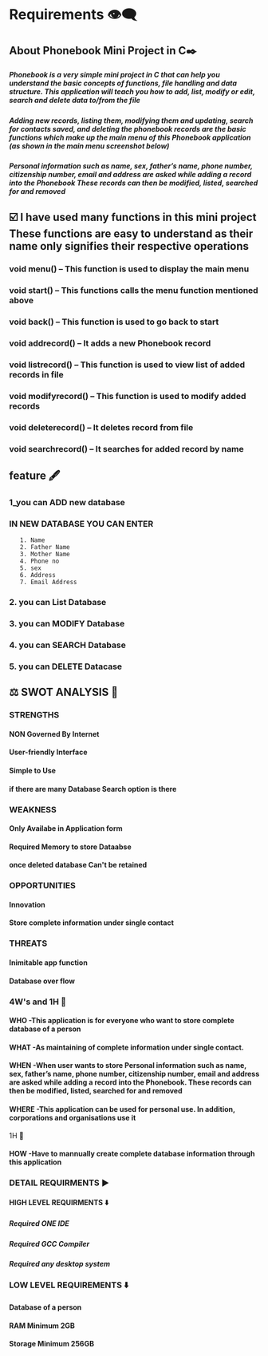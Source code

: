 # Requirements 👁️‍🗨️

## About Phonebook Mini Project in C✒️

##### Phonebook is a very simple mini project in C that can help you understand the basic concepts of functions, file handling and data structure. This application will teach you how to add, list, modify or edit, search and delete data to/from the file

##### Adding new records, listing them, modifying them and updating, search for contacts saved, and deleting the phonebook records are the basic functions which make up the main menu of this Phonebook application (as shown in the main menu screenshot below)

##### Personal information such as name, sex, father’s name, phone number, citizenship number, email and address are asked while adding a record into the Phonebook These records can then be modified, listed, searched for and removed

 
 
 ## ☑️ I have used many functions in this mini project These functions are easy to understand as their name only signifies their respective operations

### void menu() – This function is used to display the main menu
### void start() – This functions calls the menu function mentioned above
### void back() – This function is used to go back to start
### void addrecord() – It adds a new Phonebook record
### void listrecord() – This function is used to view list of added records in file
### void modifyrecord() – This function is used to modify added records
### void deleterecord() – It deletes record from file
### void searchrecord() – It searches for added record by name


## feature  🖋️

 ### 1_you can ADD new database 
 ### IN NEW DATABASE YOU CAN ENTER 
       1. Name
       2. Father Name
       3. Mother Name
       4. Phone no
       5. sex
       6. Address
       7. Email Address
 ### 2. you can List Database
 ### 3. you can MODIFY Database
 ### 4. you can SEARCH Database
 ### 5. you can DELETE Datacase
 
 
       
## ⚖️ SWOT ANALYSIS 💭

### STRENGTHS
  #### NON Governed By Internet
  #### User-friendly Interface
  #### Simple to Use
  #### if there are many Database **Search** option is there
  
  
### WEAKNESS

  #### Only Availabe in Application form
  #### Required Memory to store Dataabse
  #### once deleted database Can't be retained

### OPPORTUNITIES

  #### Innovation
  #### Store complete information under single contact

### THREATS

  #### Inimitable app function
  #### Database over flow

### 4W's and 1H 💭

#### WHO -This application is for everyone who want to store complete database of a person 
#### WHAT -As maintaining of complete information under single contact.
#### WHEN -When user wants to store Personal information such as name, sex, father’s name, phone number, citizenship number, email and address are asked while adding a record into the Phonebook. These records can then be modified, listed, searched for and removed
#### WHERE -This application can be used for personal use. In addition, corporations and organisations use it

 1H 💭
 
#### HOW -Have to mannually create complete database information through this application 

### DETAIL REQUIRMENTS ▶️

#### HIGH LEVEL REQUIRMENTS ⬇️

##### Required ONE IDE
##### Required GCC Compiler
##### Required  any desktop system 

### LOW LEVEL REQUIREMENTS ⬇️

#### Database of a person
#### RAM Minimum 2GB
#### Storage Minimum 256GB
